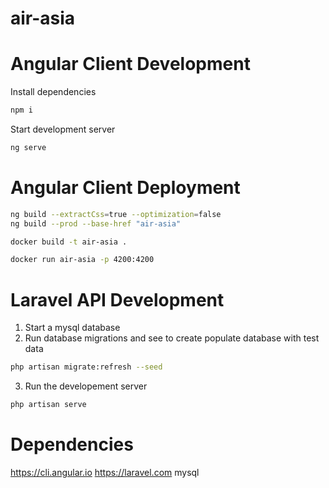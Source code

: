 # air-asia

# Angular Client Development

Install dependencies

```bash
npm i
```

Start development server

```bash
ng serve
```


# Angular Client Deployment

```bash
ng build --extractCss=true --optimization=false
ng build --prod --base-href "air-asia"
```

```bash
docker build -t air-asia .
```

```bash
docker run air-asia -p 4200:4200 
```

# Laravel API Development

1. Start a mysql database
2. Run database migrations and see to create populate database with test data

```bash
php artisan migrate:refresh --seed
```

3. Run the developement server

```bash
php artisan serve
```

# Dependencies

https://cli.angular.io
https://laravel.com
mysql
